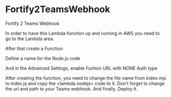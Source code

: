 # Fortify2TeamsWebhook
Fortify 2 Teams Webhook

In order to have this Lambda function up and running in AWS you need to go to the Lambda area.

After that create a Function

Define a name for the Node.js code

And in the Advanced Settings, enable Funtion URL with NONE Auth type

After creating the function, you need to change the file name from index.mjs to index.js and copy the <lambda.nodejs> code to it. Don't forget to change the url and path to your Teams webhook. And finally, Deploy it.
